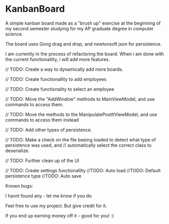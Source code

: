 # KanbanBoard
A simple kanban board made as a "brush up" exercise at the beginning
of my second semester studying for my AP graduate degree in computer science.

The board uses Gong drag and drop, and newtonsoft json for persistence.

I am currently in the process of refactoring the board. When i am done with the current
functionallity, i will add more features.

// TODO: Create a way to dynamically add more boards.

// TODO: Create functionallity to add employees

// TODO: Create functionality to select an employee

// TODO: Move the "AddWindow" methods to MainViewModel, and use commands to access them.

// TODO: Move the methods to the ManipulatePostItViewModel, and use commands to access them instead

// TODO: Add other types of persistence.

// TODO: Make a check on the file beeing loaded to detect what type of persistence was used, and
// automatically select the correct class to deserialize.

// TODO: Further clean up of the UI

// TODO: Create settings functionallity
     //TODO: Auto load
     //TODO: Default persistence type
     //TODO: Auto save


Known bugs:

I havnt found any - let me know if you do


Feel free to use my project. But give credit for it.

If you end up earning money off it - good for you! :)
